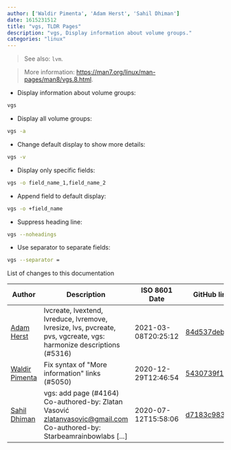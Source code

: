 ```yaml
---
author: ['Waldir Pimenta', 'Adam Herst', 'Sahil Dhiman']
date: 1615231512
title: "vgs, TLDR Pages"
description: "vgs, Display information about volume groups."
categories: "linux"
---
```

> See also: `lvm`.

> More information: <https://man7.org/linux/man-pages/man8/vgs.8.html>.

- Display information about volume groups:

```bash
vgs
```

- Display all volume groups:

```bash
vgs -a
```

- Change default display to show more details:

```bash
vgs -v
```

- Display only specific fields:

```bash
vgs -o field_name_1,field_name_2
```

- Append field to default display:

```bash
vgs -o +field_name
```

- Suppress heading line:

```bash
vgs --noheadings
```

- Use separator to separate fields:

```bash
vgs --separator =
```
List of changes to this documentation


Author | Description | ISO 8601 Date | GitHub link
------|-----|-----|-----
[Adam Herst](mailto:adamherst@adamherst.com) | lvcreate, lvextend, lvreduce, lvremove, lvresize, lvs, pvcreate, pvs, vgcreate, vgs: harmonize descriptions (#5316) | 2021-03-08T20:25:12 | [84d537deb190](https://github.com/tldr-pages/tldr/commit/84d537deb1902fcde2a9a997dc5ec2a859a31ad7)
[Waldir Pimenta](mailto:waldyrious@gmail.com) | Fix syntax of "More information" links (#5050) | 2020-12-29T12:46:54 | [5430739f1dc4](https://github.com/tldr-pages/tldr/commit/5430739f1dc4d29b85b838e594550ba6c133001f)
[Sahil Dhiman](mailto:52946452+sahilister@users.noreply.github.com) | vgs: add page (#4164) Co-authored-by: Zlatan Vasović <zlatanvasovic@gmail.com> Co-authored-by: Starbeamrainbowlabs [...] | 2020-07-12T15:58:06 | [d7183c983de5](https://github.com/tldr-pages/tldr/commit/d7183c983de546614cf037f73d3f3f1eed823dc7)

